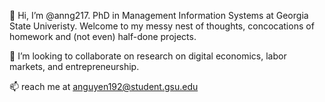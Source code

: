 👋 Hi, I’m @anng217. PhD in Management Information Systems at Georgia State Univeristy. Welcome to my messy nest of thoughts, concocations of homework and (not even) half-done projects.

💞️ I’m looking to collaborate on research on digital economics, labor markets, and entrepreneurship.

📫 reach me at anguyen192@student.gsu.edu

<!---
anng217/anng217 is a ✨ special ✨ repository because its `README.md` (this file) appears on your GitHub profile.
You can click the Preview link to take a look at your changes.
--->
